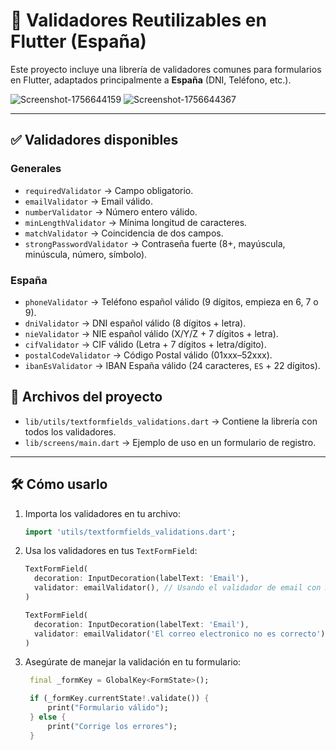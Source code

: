 # 📑 Validadores Reutilizables en Flutter (España)

Este proyecto incluye una librería de validadores comunes para formularios en Flutter, adaptados principalmente a **España** (DNI, Teléfono, etc.).

<img src="https://i.ibb.co/DDy448cF/Screenshot-1756644159.png" alt="Screenshot-1756644159">
<img src="https://i.ibb.co/27nn577t/Screenshot-1756644367.png" alt="Screenshot-1756644367">

---

## ✅ Validadores disponibles

### Generales
- `requiredValidator` → Campo obligatorio.  
- `emailValidator` → Email válido.  
- `numberValidator` → Número entero válido.  
- `minLengthValidator` → Mínima longitud de caracteres.  
- `matchValidator` → Coincidencia de dos campos.  
- `strongPasswordValidator` → Contraseña fuerte (8+, mayúscula, minúscula, número, símbolo).  

### España
- `phoneValidator` → Teléfono español válido (9 dígitos, empieza en 6, 7 o 9).  
- `dniValidator` → DNI español válido (8 dígitos + letra).  
- `nieValidator` → NIE español válido (X/Y/Z + 7 dígitos + letra).  
- `cifValidator` → CIF válido (Letra + 7 dígitos + letra/dígito).  
- `postalCodeValidator` → Código Postal válido (01xxx–52xxx).  
- `ibanEsValidator` → IBAN España válido (24 caracteres, `ES` + 22 dígitos).  

## 📂 Archivos del proyecto

- `lib/utils/textformfields_validations.dart` → Contiene la librería con todos los validadores.  
- `lib/screens/main.dart` → Ejemplo de uso en un formulario de registro.  

---

## 🛠 Cómo usarlo

1. Importa los validadores en tu archivo:

   ```dart
   import 'utils/textformfields_validations.dart';
   ```

2. Usa los validadores en tus `TextFormField`:

   ```dart
   TextFormField(
     decoration: InputDecoration(labelText: 'Email'),
     validator: emailValidator(), // Usando el validador de email con mensaje por defecto
   )

   TextFormField(
     decoration: InputDecoration(labelText: 'Email'),
     validator: emailValidator('El correo electronico no es correcto'), // Personalizando el mensaje de error
   )

   ```

3. Asegúrate de manejar la validación en tu formulario:

   ```dart
    final _formKey = GlobalKey<FormState>();

    if (_formKey.currentState!.validate()) {
        print("Formulario válido");
    } else {
        print("Corrige los errores");
    }
   ```
